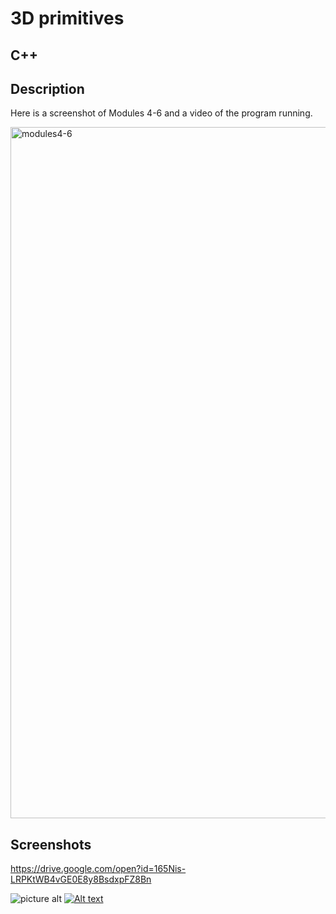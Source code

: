 # 3D primitives #


## C++ ##


## Description ##

Here is a screenshot of Modules 4-6 and a video of the program running.

<img width="1106" alt="modules4-6" src="https://user-images.githubusercontent.com/53446525/73768047-5eae8580-4746-11ea-824c-89150845f5a8.png">


## Screenshots ##

https://drive.google.com/open?id=165Nis-LRPKtWB4vGE0E8y8BsdxpFZ8Bn

![picture alt](gitty/screenshot.png/200x150 "Title is optional")
[![Alt text](https://img.youtube.com/vi/gq-CN0aJnmE/0.jpg)](https://www.youtube.com/watch?v=gq-CN0aJnmE)
